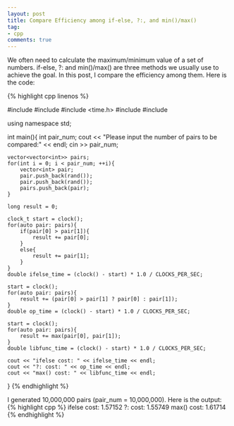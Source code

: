 ```yaml
---
layout: post
title: Compare Efficiency among if-else, ?:, and min()/max()
tag:
- cpp
comments: true
---
```


We often need to calculate the maximum/minimum value of a set of numbers. if-else, ?: and min()/max() are three methods we usually use to achieve the goal. In this post, I compare the efficiency among them. Here is the code:

{% highlight cpp linenos %}

#include <iostream>
#include <algorithm>
#include <time.h>
#include <vector>
#include <cstdlib>

using namespace std;

int main(){
    int pair_num;
    cout << "Please input the number of pairs to be compared:" << endl;
    cin >> pair_num;
    
    vector<vector<int>> pairs;
    for(int i = 0; i < pair_num; ++i){
        vector<int> pair;
        pair.push_back(rand());
        pair.push_back(rand());
        pairs.push_back(pair);
    }

    long result = 0;

    clock_t start = clock();
    for(auto pair: pairs){
        if(pair[0] > pair[1]){
            result += pair[0];
        }
        else{
            result += pair[1];
        }
    }
    double ifelse_time = (clock() - start) * 1.0 / CLOCKS_PER_SEC;

    start = clock();
    for(auto pair: pairs){
        result += (pair[0] > pair[1] ? pair[0] : pair[1]);
    }
    double op_time = (clock() - start) * 1.0 / CLOCKS_PER_SEC;

    start = clock();
    for(auto pair: pairs){
        result += max(pair[0], pair[1]);
    }
    double libfunc_time = (clock() - start) * 1.0 / CLOCKS_PER_SEC;

    cout << "ifelse cost: " << ifelse_time << endl;
    cout << "?: cost: " << op_time << endl;
    cout << "max() cost: " << libfunc_time << endl;
}
{% endhighlight %}

I generated 10,000,000 pairs (pair_num = 10,000,000). Here is the output:
{% highlight cpp %}
ifelse cost: 1.57152
?: cost: 1.55749
max() cost: 1.61714
{% endhighlight %}

